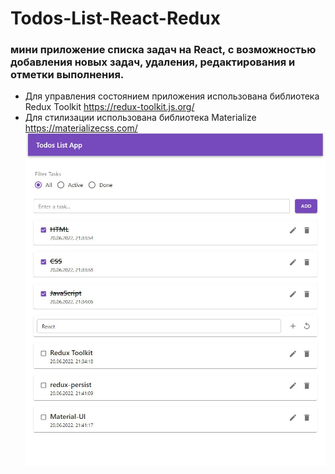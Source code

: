 # Todos-List-React-Redux
### мини приложение списка задач на React, с возможностью добавления новых задач, удаления, редактирования и отметки выполнения. 
- Для управления состоянием приложения использована библиотека Redux Toolkit https://redux-toolkit.js.org/
- Для стилизации использована библиотека Materialize https://materializecss.com/
![Screenshot](screenshot.jpg)